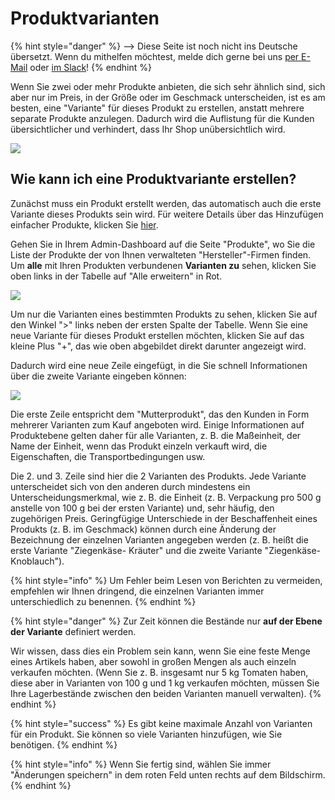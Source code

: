 # Produktvarianten

{% hint style="danger" %}
<img src="https://firebasestorage.googleapis.com/v0/b/gitbook-28427.appspot.com/o/assets%2F-L9rgk4wEweX_zxXIzmW%2F-LpeYcYHvFT89zDzVlG4%2F-LpeZq2i0oaAbNYfYfu5%2FCapture%20du%202019-09-26%2000-38-19.png?alt=media&#x26;token=aef3eea2-4d60-4d24-99ec-6edbda36b45c" alt="" data-size="line">-->​<img src="https://firebasestorage.googleapis.com/v0/b/gitbook-28427.appspot.com/o/assets%2F-L9rgk4wEweX_zxXIzmW%2F-MdHZQzZkj-9uNA4c3qD%2F-MdIF6yxdsNWC5BK3awW%2FFlagge%20Deutschland.jpg?alt=media&#x26;token=9bbe895b-2aa1-40da-8221-01fb74558b92" alt="" data-size="line"> Diese Seite ist noch nicht ins Deutsche übersetzt. Wenn du mithelfen möchtest, melde dich gerne bei uns [per E-Mail](mailto:konrad@openfoodnetwork.de) oder [im Slack](https://join.slack.com/t/openfoodnetwork/shared\_invite/zt-9sjkjdlu-r02kUMP1zbrTgUhZhYPF\~A)!
{% endhint %}

Wenn Sie zwei oder mehr Produkte anbieten, die sich sehr ähnlich sind, sich aber nur im Preis, in der Größe oder im Geschmack unterscheiden, ist es am besten, eine "Variante" für dieses Produkt zu erstellen, anstatt mehrere separate Produkte anzulegen. Dadurch wird die Auflistung für die Kunden übersichtlicher und verhindert, dass Ihr Shop unübersichtlich wird.

![](../../.gitbook/assets/productvariant.jpg)

## Wie kann ich eine Produktvariante erstellen?&#x20;

Zunächst muss ein Produkt erstellt werden, das automatisch auch die erste Variante dieses Produkts sein wird. Für weitere Details über das Hinzufügen einfacher Produkte, klicken Sie [hier](products.md).

Gehen Sie in Ihrem Admin-Dashboard auf die Seite "Produkte", wo Sie die Liste der Produkte der von Ihnen verwalteten "Hersteller"-Firmen finden. Um **alle** mit Ihren Produkten verbundenen **Varianten zu** sehen, klicken Sie oben links in der Tabelle auf "Alle erweitern" in Rot.

![](../../.gitbook/assets/variants1.jpg)

Um nur die Varianten eines bestimmten Produkts zu sehen, klicken Sie auf den Winkel ">" links neben der ersten Spalte der Tabelle. Wenn Sie eine neue Variante für dieses Produkt erstellen möchten, klicken Sie auf das kleine Plus "+", das wie oben abgebildet direkt darunter angezeigt wird.

Dadurch wird eine neue Zeile eingefügt, in die Sie schnell Informationen über die zweite Variante eingeben können:

![](../../.gitbook/assets/variants2.jpg)

Die erste Zeile entspricht dem "Mutterprodukt", das den Kunden in Form mehrerer Varianten zum Kauf angeboten wird. Einige Informationen auf Produktebene gelten daher für alle Varianten, z. B. die Maßeinheit, der Name der Einheit, wenn das Produkt einzeln verkauft wird, die Eigenschaften, die Transportbedingungen usw.

Die 2. und 3. Zeile sind hier die 2 Varianten des Produkts. Jede Variante unterscheidet sich von den anderen durch mindestens ein Unterscheidungsmerkmal, wie z. B. die Einheit (z. B. Verpackung pro 500 g anstelle von 100 g bei der ersten Variante) und, sehr häufig, den zugehörigen Preis. Geringfügige Unterschiede in der Beschaffenheit eines Produkts (z. B. im Geschmack) können durch eine Änderung der Bezeichnung der einzelnen Varianten angegeben werden (z. B. heißt die erste Variante "Ziegenkäse- Kräuter" und die zweite Variante "Ziegenkäse-Knoblauch").

{% hint style="info" %}
Um Fehler beim Lesen von Berichten zu vermeiden, empfehlen wir Ihnen dringend, die einzelnen Varianten immer unterschiedlich zu benennen.
{% endhint %}

{% hint style="danger" %}
Zur Zeit können die Bestände nur **auf der Ebene der Variante** definiert werden.

&#x20;Wir wissen, dass dies ein Problem sein kann, wenn Sie eine feste Menge eines Artikels haben, aber sowohl in großen Mengen als auch einzeln verkaufen möchten. (Wenn Sie z. B. insgesamt nur 5 kg Tomaten haben, diese aber in Varianten von 100 g und 1 kg verkaufen möchten, müssen Sie Ihre Lagerbestände zwischen den beiden Varianten manuell verwalten).
{% endhint %}

{% hint style="success" %}
Es gibt keine maximale Anzahl von Varianten für ein Produkt. Sie können so viele Varianten hinzufügen, wie Sie benötigen.
{% endhint %}

{% hint style="info" %}
Wenn Sie fertig sind, wählen Sie immer "Änderungen speichern" in dem roten Feld unten rechts auf dem Bildschirm.
{% endhint %}
